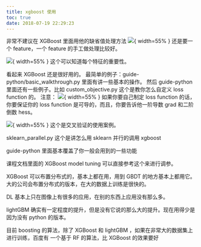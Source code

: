 ```yaml
---
title: xgboost 使用
toc: true
date: 2018-07-19 22:29:23
---
```


非常不建议在 XGBoost 里面用他的缺省值处理方法
![](http://images.iterate.site/blog/image/180718/C2DHI1elbg.png?imageslim){ width=55% }
还是要一个 feature，一个 feature 的手工做处理比较好。



![](http://images.iterate.site/blog/image/180718/dhlD6kHgHc.png?imageslim){ width=55% }
这个可以知道每个特征的重要性。

看起来 XGBoost 还是很好用的。
最简单的例子：guide-python/basic_walkthrough.py 里面有讲一些基本的操作。
然后 guide-python 里面还有一些例子。比如 custom_objective.py 这个是教你怎么自定义 loss function 的。
注意：
![](http://images.iterate.site/blog/image/180718/D710cdeHhD.png?imageslim){ width=55% }
如果你要自己制定 loss function 的话，你要保证你的 loss function 是可导的，而且，你要告诉他一阶导数 grad 和二阶倒数 hess。

![](http://images.iterate.site/blog/image/180718/3klEbE2jHc.png?imageslim){ width=55% }
这个是交叉验证的使用案例。

sklearn_parallel.py 这个是讲怎么用 sklearn 并行的调用 xgboost

guide-python 里面基本覆盖了你一般会用到的一些功能



课程文档里面的 XGBoost model tuning 可以直接参考这个来进行调参。



XGBoost 可以布置分布式的，基本上都在用，用到 GBDT 的地方基本上都用它。大的公司会布置分布式的版本，在大的数据上训练是很快的。

DL 基本上只在图像上有很多的应用，在别的东西上应用没有那么多。

lightGBM 确实有一定程度的提升，但是没有它说的那么大的提升。现在用得少是因为没有 python 的版本。

目前 boosting 的算法，除了 XGBoost 和 lightGBM ，如果在非常大的数据集上进行训练，百度有 一个基于 RF 的算法，比 XGBoost 的效果要好
